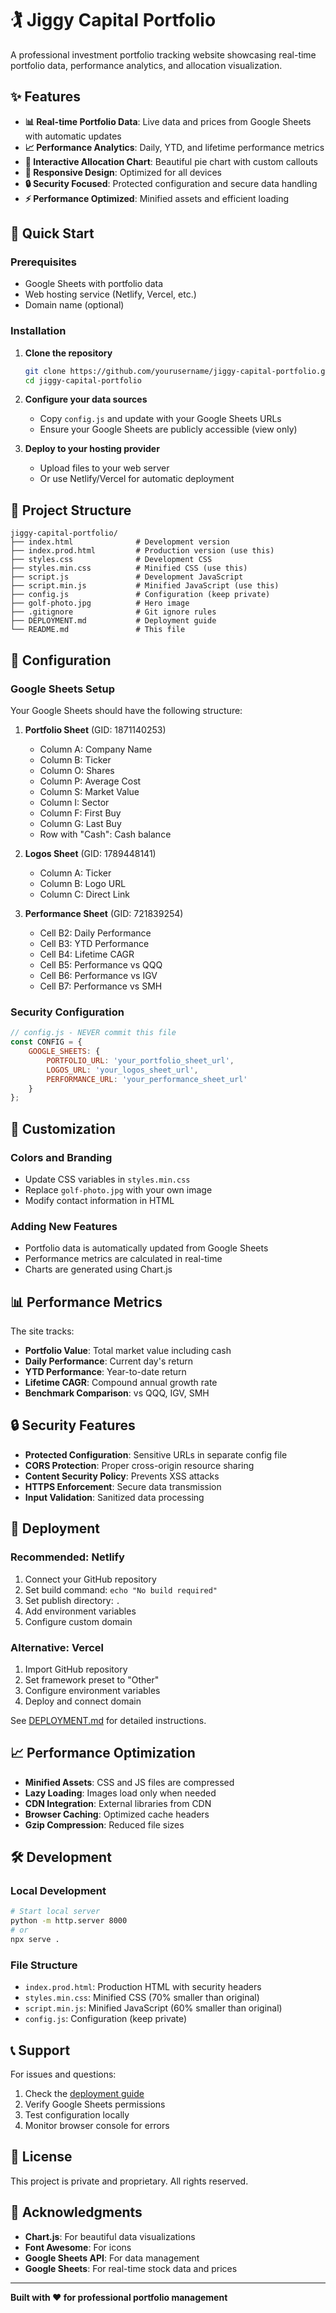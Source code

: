 # 🏌️ Jiggy Capital Portfolio

A professional investment portfolio tracking website showcasing real-time portfolio data, performance analytics, and allocation visualization.

## ✨ Features

- **📊 Real-time Portfolio Data**: Live data and prices from Google Sheets with automatic updates
- **📈 Performance Analytics**: Daily, YTD, and lifetime performance metrics
- **🥧 Interactive Allocation Chart**: Beautiful pie chart with custom callouts
- **📱 Responsive Design**: Optimized for all devices
- **🔒 Security Focused**: Protected configuration and secure data handling
- **⚡ Performance Optimized**: Minified assets and efficient loading

## 🚀 Quick Start

### Prerequisites
- Google Sheets with portfolio data
- Web hosting service (Netlify, Vercel, etc.)
- Domain name (optional)

### Installation

1. **Clone the repository**
   ```bash
   git clone https://github.com/yourusername/jiggy-capital-portfolio.git
   cd jiggy-capital-portfolio
   ```

2. **Configure your data sources**
   - Copy `config.js` and update with your Google Sheets URLs
   - Ensure your Google Sheets are publicly accessible (view only)

3. **Deploy to your hosting provider**
   - Upload files to your web server
   - Or use Netlify/Vercel for automatic deployment

## 📁 Project Structure

```
jiggy-capital-portfolio/
├── index.html              # Development version
├── index.prod.html         # Production version (use this)
├── styles.css              # Development CSS
├── styles.min.css          # Minified CSS (use this)
├── script.js               # Development JavaScript
├── script.min.js           # Minified JavaScript (use this)
├── config.js               # Configuration (keep private)
├── golf-photo.jpg          # Hero image
├── .gitignore              # Git ignore rules
├── DEPLOYMENT.md           # Deployment guide
└── README.md               # This file
```

## 🔧 Configuration

### Google Sheets Setup

Your Google Sheets should have the following structure:

1. **Portfolio Sheet** (GID: 1871140253)
   - Column A: Company Name
   - Column B: Ticker
   - Column O: Shares
   - Column P: Average Cost
   - Column S: Market Value
   - Column I: Sector
   - Column F: First Buy
   - Column G: Last Buy
   - Row with "Cash": Cash balance

2. **Logos Sheet** (GID: 1789448141)
   - Column A: Ticker
   - Column B: Logo URL
   - Column C: Direct Link

3. **Performance Sheet** (GID: 721839254)
   - Cell B2: Daily Performance
   - Cell B3: YTD Performance
   - Cell B4: Lifetime CAGR
   - Cell B5: Performance vs QQQ
   - Cell B6: Performance vs IGV
   - Cell B7: Performance vs SMH

### Security Configuration

```javascript
// config.js - NEVER commit this file
const CONFIG = {
    GOOGLE_SHEETS: {
        PORTFOLIO_URL: 'your_portfolio_sheet_url',
        LOGOS_URL: 'your_logos_sheet_url',
        PERFORMANCE_URL: 'your_performance_sheet_url'
    }
};
```

## 🎨 Customization

### Colors and Branding
- Update CSS variables in `styles.min.css`
- Replace `golf-photo.jpg` with your own image
- Modify contact information in HTML

### Adding New Features
- Portfolio data is automatically updated from Google Sheets
- Performance metrics are calculated in real-time
- Charts are generated using Chart.js

## 📊 Performance Metrics

The site tracks:
- **Portfolio Value**: Total market value including cash
- **Daily Performance**: Current day's return
- **YTD Performance**: Year-to-date return
- **Lifetime CAGR**: Compound annual growth rate
- **Benchmark Comparison**: vs QQQ, IGV, SMH

## 🔒 Security Features

- **Protected Configuration**: Sensitive URLs in separate config file
- **CORS Protection**: Proper cross-origin resource sharing
- **Content Security Policy**: Prevents XSS attacks
- **HTTPS Enforcement**: Secure data transmission
- **Input Validation**: Sanitized data processing

## 🚀 Deployment

### Recommended: Netlify
1. Connect your GitHub repository
2. Set build command: `echo "No build required"`
3. Set publish directory: `.`
4. Add environment variables
5. Configure custom domain

### Alternative: Vercel
1. Import GitHub repository
2. Set framework preset to "Other"
3. Configure environment variables
4. Deploy and connect domain

See [DEPLOYMENT.md](DEPLOYMENT.md) for detailed instructions.

## 📈 Performance Optimization

- **Minified Assets**: CSS and JS files are compressed
- **Lazy Loading**: Images load only when needed
- **CDN Integration**: External libraries from CDN
- **Browser Caching**: Optimized cache headers
- **Gzip Compression**: Reduced file sizes

## 🛠️ Development

### Local Development
```bash
# Start local server
python -m http.server 8000
# or
npx serve .
```

### File Structure
- `index.prod.html`: Production HTML with security headers
- `styles.min.css`: Minified CSS (70% smaller than original)
- `script.min.js`: Minified JavaScript (60% smaller than original)
- `config.js`: Configuration (keep private)

## 📞 Support

For issues and questions:
1. Check the [deployment guide](DEPLOYMENT.md)
2. Verify Google Sheets permissions
3. Test configuration locally
4. Monitor browser console for errors

## 📄 License

This project is private and proprietary. All rights reserved.

## 🙏 Acknowledgments

- **Chart.js**: For beautiful data visualizations
- **Font Awesome**: For icons
- **Google Sheets API**: For data management
- **Google Sheets**: For real-time stock data and prices

---

**Built with ❤️ for professional portfolio management**
